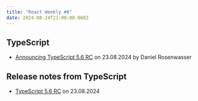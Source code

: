 ```yaml
---
title: "React Weekly #8"
date: 2024-08-24T21:00:00.000Z
---
```


## TypeScript

- [Announcing TypeScript 5.6 RC](https://devblogs.microsoft.com/typescript/announcing-typescript-5-6-rc/) on 23.08.2024 by Daniel Rosenwasser

## Release notes from TypeScript

- [TypeScript 5.6 RC](https://github.com/microsoft/TypeScript/releases/tag/v5.6-rc) on 23.08.2024
